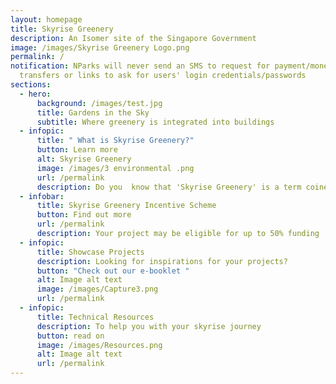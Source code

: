```yaml
---
layout: homepage
title: Skyrise Greenery
description: An Isomer site of the Singapore Government
image: /images/Skyrise Greenery Logo.png
permalink: /
notification: NParks will never send an SMS to request for payment/money
  transfers or links to ask for users' login credentials/passwords
sections:
  - hero:
      background: /images/test.jpg
      title: Gardens in the Sky
      subtitle: Where greenery is integrated into buildings
  - infopic:
      title: " What is Skyrise Greenery?"
      button: Learn more
      alt: Skyrise Greenery
      image: /images/3 environmental .png
      url: /permalink
      description: Do you  know that 'Skyrise Greenery' is a term coined in Singapore?
  - infobar:
      title: Skyrise Greenery Incentive Scheme
      button: Find out more
      url: /permalink
      description: Your project may be eligible for up to 50% funding
  - infopic:
      title: Showcase Projects
      description: Looking for inspirations for your projects?
      button: "Check out our e-booklet "
      alt: Image alt text
      image: /images/Capture3.png
      url: /permalink
  - infopic:
      title: Technical Resources
      description: To help you with your skyrise journey
      button: read on
      image: /images/Resources.png
      alt: Image alt text
      url: /permalink
---
```

